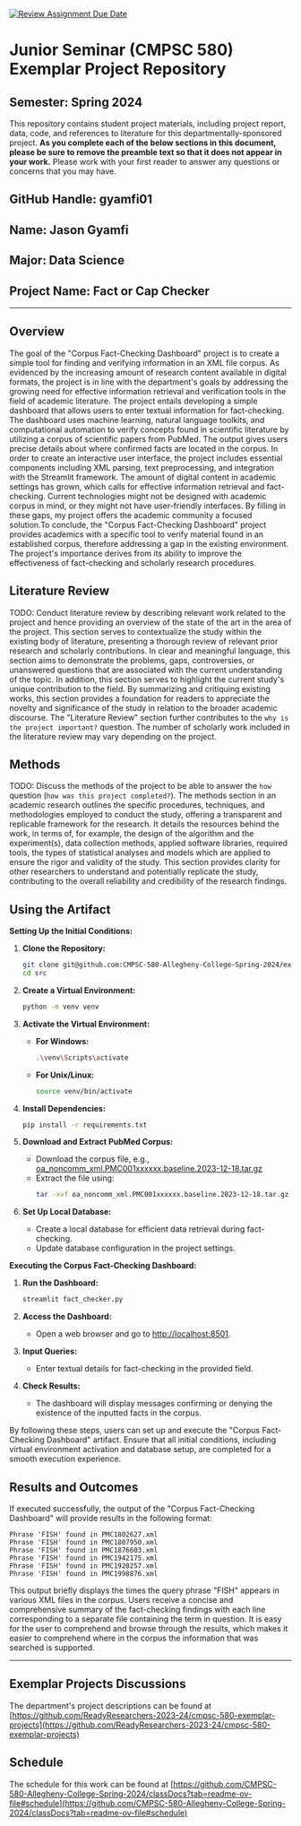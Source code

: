[![Review Assignment Due Date](https://classroom.github.com/assets/deadline-readme-button-24ddc0f5d75046c5622901739e7c5dd533143b0c8e959d652212380cedb1ea36.svg)](https://classroom.github.com/a/Y4rZMh1t)
# Junior Seminar (CMPSC 580) Exemplar Project Repository

## Semester: Spring 2024

This repository contains student project materials, including project report, data, code, and references to literature for this departmentally-sponsored project. __As you complete each of the below sections in this document, please be sure to remove the preamble text so that it does not appear in your work.__ Please work with your first reader to answer any questions or concerns that you may have.

## GitHub Handle: gyamfi01

## Name: Jason Gyamfi

## Major: Data Science

## Project Name: Fact or Cap Checker

---

## Overview

The goal of the "Corpus Fact-Checking Dashboard" project is to create a simple tool for finding and verifying information in an XML file corpus. As evidenced by the increasing amount of research content available in digital formats, the project is in line with the department's goals by addressing the growing need for effective information retrieval and verification tools in the field of academic literature. The project entails developing a simple dashboard that allows users to enter textual information for fact-checking. The dashboard uses machine learning, natural language toolkits, and computational automation to verify concepts found in scientific literature by utilizing a corpus of scientific papers from PubMed. The output gives users precise details about where confirmed facts are located in the corpus. In order to create an interactive user interface, the project includes essential components including XML parsing, text preprocessing, and integration with the Streamlit framework. The amount of digital content in academic settings has grown, which calls for effective information retrieval and fact-checking. Current technologies might not be designed with academic corpus in mind, or they might not have user-friendly interfaces. By filling in these gaps, my project offers the academic community a focused solution.To conclude, the "Corpus Fact-Checking Dashboard" project provides academics with a specific tool to verify material found in an established corpus, therefore addressing a gap in the existing environment. The project's importance derives from its ability to improve the effectiveness of fact-checking and scholarly research procedures.

## Literature Review

TODO: Conduct literature review by describing relevant work related to the project and hence providing an overview of the state of the art in the area of the project. This section serves to contextualize the study within the existing body of literature, presenting a thorough review of relevant prior research and scholarly contributions. In clear and meaningful language, this section aims to demonstrate the problems, gaps, controversies, or unanswered questions that are associated with the current understanding of the topic. In addition, this section serves to highlight the current study's unique contribution to the field. By summarizing and critiquing existing works, this section provides a foundation for readers to appreciate the novelty and significance of the study in relation to the broader academic discourse. The "Literature Review" section further contributes to the `why is the project important?` question. The number of scholarly work included in the literature review may vary depending on the project.

## Methods

TODO: Discuss the methods of the project to be able to answer the `how` question (`how was this project completed?`). The methods section in an academic research outlines the specific procedures, techniques, and methodologies employed to conduct the study, offering a transparent and replicable framework for the research. It details the resources behind the work, in terms of, for example, the design of the algorithm and the experiment(s), data collection methods, applied software libraries, required tools, the types of statistical analyses and models which are applied to ensure the rigor and validity of the study. This section provides clarity for other researchers to understand and potentially replicate the study, contributing to the overall reliability and credibility of the research findings.

## Using the Artifact

**Setting Up the Initial Conditions:**

1. **Clone the Repository:**
   ```bash
   git clone git@github.com:CMPSC-580-Allegheny-College-Spring-2024/exemplarproject-gyamfi01.git
   cd src
   ```

2. **Create a Virtual Environment:**
   ```bash
   python -m venv venv
   ```

3. **Activate the Virtual Environment:**
   - **For Windows:**
     ```bash
     .\venv\Scripts\activate
     ```
   - **For Unix/Linux:**
     ```bash
     source venv/bin/activate
     ```

4. **Install Dependencies:**
   ```bash
   pip install -r requirements.txt
   ```

5. **Download and Extract PubMed Corpus:**
   - Download the corpus file, e.g., [oa_noncomm_xml.PMC001xxxxxx.baseline.2023-12-18.tar.gz](https://ftp.ncbi.nlm.nih.gov/pub/pmc/oa_bulk/oa_noncomm/xml/oa_noncomm_xml.PMC001xxxxxx.baseline.2023-12-18.tar.gz)
   - Extract the file using:
     ```bash
     tar -xvf oa_noncomm_xml.PMC001xxxxxx.baseline.2023-12-18.tar.gz
     ```

6. **Set Up Local Database:**
   - Create a local database for efficient data retrieval during fact-checking.
   - Update database configuration in the project settings.

**Executing the Corpus Fact-Checking Dashboard:**

1. **Run the Dashboard:**
   ```bash
   streamlit fact_checker.py
   ```

2. **Access the Dashboard:**
   - Open a web browser and go to [http://localhost:8501](http://localhost:8501).

3. **Input Queries:**
   - Enter textual details for fact-checking in the provided field.

4. **Check Results:**
   - The dashboard will display messages confirming or denying the existence of the inputted facts in the corpus.

By following these steps, users can set up and execute the "Corpus Fact-Checking Dashboard" artifact. Ensure that all initial conditions, including virtual environment activation and database setup, are completed for a smooth execution experience.

## Results and Outcomes

If executed successfully, the output of the "Corpus Fact-Checking Dashboard" will provide results in the following format:

```
Phrase 'FISH' found in PMC1802627.xml
Phrase 'FISH' found in PMC1807950.xml
Phrase 'FISH' found in PMC1876603.xml
Phrase 'FISH' found in PMC1942175.xml
Phrase 'FISH' found in PMC1920257.xml
Phrase 'FISH' found in PMC1998876.xml
```

This output briefly displays the times the query phrase "FISH" appears in various XML files in the corpus. Users receive a concise and comprehensive summary of the fact-checking findings with each line corresponding to a separate file containing the term in question. It is easy for the user to comprehend and browse through the results, which makes it easier to comprehend where in the corpus the information that was searched is supported.

---

## Exemplar Projects Discussions

The department's project descriptions can be found at [https://github.com/ReadyResearchers-2023-24/cmpsc-580-exemplar-projects](https://github.com/ReadyResearchers-2023-24/cmpsc-580-exemplar-projects)

## Schedule

The schedule for this work can be found at [https://github.com/CMPSC-580-Allegheny-College-Spring-2024/classDocs?tab=readme-ov-file#schedule](https://github.com/CMPSC-580-Allegheny-College-Spring-2024/classDocs?tab=readme-ov-file#schedule)